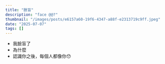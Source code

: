 ```yaml
---
title: "臉盲"
description: "face @@?"
thumbnail: "/images/posts/e6157a60-19f6-4347-a88f-e2313719c9ff.jpeg"
date: "2025-07-07"
tags: []
---
```

- 我臉盲了
- 為什麼
- 認識你之後，每個人都像你😯
